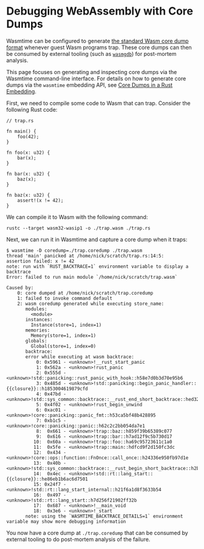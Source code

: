 # Debugging WebAssembly with Core Dumps

Wasmtime can be configured to generate [the standard Wasm core dump
format][spec] whenever guest Wasm programs trap. These core dumps can then be
consumed by external tooling (such as [`wasmgdb`][wasmgdb]) for post-mortem analysis.

This page focuses on generating and inspecting core dumps via the Wasmtime
command-line interface. For details on how to generate core dumps via the
`wasmtime` embedding API, see [Core Dumps in a Rust
Embedding](./examples-rust-core-dumps.md).

First, we need to compile some code to Wasm that can trap. Consider the
following Rust code:

```rust,no_run
// trap.rs

fn main() {
    foo(42);
}

fn foo(x: u32) {
    bar(x);
}

fn bar(x: u32) {
    baz(x);
}

fn baz(x: u32) {
    assert!(x != 42);
}
```

We can compile it to Wasm with the following command:

```console
rustc --target wasm32-wasip1 -o ./trap.wasm ./trap.rs
```

Next, we can run it in Wasmtime and capture a core dump when it traps:

```shell-session
$ wasmtime -D coredump=./trap.coredump ./trap.wasm
thread 'main' panicked at /home/nick/scratch/trap.rs:14:5:
assertion failed: x != 42
note: run with `RUST_BACKTRACE=1` environment variable to display a backtrace
Error: failed to run main module `/home/nick/scratch/trap.wasm`

Caused by:
    0: core dumped at /home/nick/scratch/trap.coredump
    1: failed to invoke command default
    2: wasm coredump generated while executing store_name:
       modules:
         <module>
       instances:
         Instance(store=1, index=1)
       memories:
         Memory(store=1, index=1)
       globals:
         Global(store=1, index=0)
       backtrace:
       error while executing at wasm backtrace:
           0: 0x5961 - <unknown>!__rust_start_panic
           1: 0x562a - <unknown>!rust_panic
           2: 0x555d - <unknown>!std::panicking::rust_panic_with_hook::h58e7d0b3d70e95b6
           3: 0x485d - <unknown>!std::panicking::begin_panic_handler::{{closure}}::h1853004619879cfd
           4: 0x47bd - <unknown>!std::sys_common::backtrace::__rust_end_short_backtrace::hed32bc5557405634
           5: 0x4f02 - <unknown>!rust_begin_unwind
           6: 0xac01 - <unknown>!core::panicking::panic_fmt::h53ca5bf48b428895
           7: 0xb1c5 - <unknown>!core::panicking::panic::h62c2c2bb054da7e1
           8:  0x661 - <unknown>!trap::baz::h859f39b65389c077
           9:  0x616 - <unknown>!trap::bar::h7ad12f9c5b730d17
          10:  0x60a - <unknown>!trap::foo::ha69c95723611c1a0
          11:  0x5fe - <unknown>!trap::main::hdfcd9f2d150fc3dc
          12:  0x434 - <unknown>!core::ops::function::FnOnce::call_once::h24336e950fb97d1e
          13:  0x40b - <unknown>!std::sys_common::backtrace::__rust_begin_short_backtrace::h2b37384d2b1a57ff
          14:  0x4ec - <unknown>!std::rt::lang_start::{{closure}}::he86eb1b6ac6d7501
          15: 0x24f7 - <unknown>!std::rt::lang_start_internal::h21f6a1d8f3633b54
          16:  0x497 - <unknown>!std::rt::lang_start::h7d256f21902ff32b
          17:  0x687 - <unknown>!__main_void
          18:  0x3e6 - <unknown>!_start
       note: using the `WASMTIME_BACKTRACE_DETAILS=1` environment variable may show more debugging information
```

You now have a core dump at `./trap.coredump` that can be consumed by external
tooling to do post-mortem analysis of the failure.

[spec]: https://github.com/WebAssembly/tool-conventions/blob/main/Coredump.md
[wasmgdb]: https://github.com/xtuc/wasm-coredump/blob/main/bin/wasmgdb/README.md

